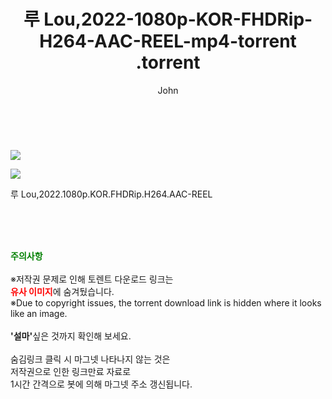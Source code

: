 ﻿---
layout: post
title:  "                   루 Lou,2022-1080p-KOR-FHDRip-H264-AAC-REEL-mp4-torrent                .torrent"
author: John
categories: [ 영화 ]
tags: [  ]
image: https://torrentrj57.com/uploadfile/full/88b21bed1ff6dd0f96387c371a34bbb6ab7f0899.jpg"/></p><p><img src="https://torrentrj57.com/uploadfile/full/b368de6d0533230e8e961f47d94261b123f5c58c.jpg 
description: "                   루 Lou,2022-1080p-KOR-FHDRip-H264-AAC-REEL-mp4-torrent                 torrent 정보 공유"
toc: true
toc_sticky: true
---

<br>
<p><img src="https://torrentrj57.com/uploadfile/full/88b21bed1ff6dd0f96387c371a34bbb6ab7f0899.jpg"/></p><p><img src="https://torrentrj57.com/uploadfile/full/b368de6d0533230e8e961f47d94261b123f5c58c.jpg"/></p>
 루 Lou,2022.1080p.KOR.FHDRip.H264.AAC-REEL  
    
<br><br><br>
<p data-ke-size="size16"><b><span style="color: green;">주의사항</span></b><br /><br />※저작권 문제로 인해 토렌트 다운로드 링크는<br /><b><span style="color: red;">유사 이미지</span></b>에 숨겨뒀습니다.<br />※Due to copyright issues, the torrent download link is hidden where it looks like an image.<br /><br /><b>'설마'</b>싶은 것까지 확인해 보세요.<br /><br />숨김링크 클릭 시 마그넷 나타나지 않는 것은<br />저작권으로 인한 링크만료 자료로<br />1시간 간격으로 봇에 의해 마그넷 주소 갱신됩니다.</p>
